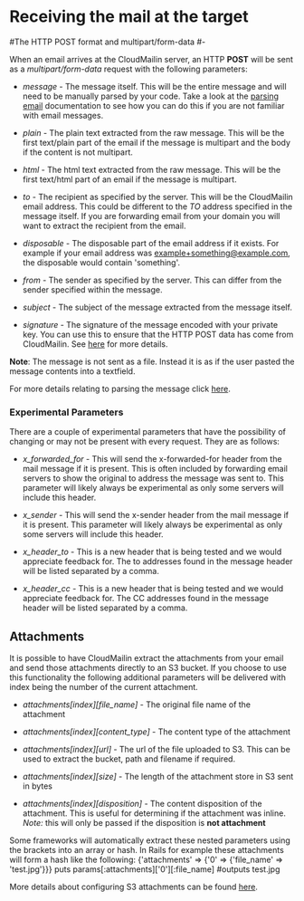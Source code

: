 Receiving the mail at the target
=

#The HTTP POST format and multipart/form-data
#-

When an email arrives at the CloudMailin server, an HTTP **POST** will be sent as a _multipart/form-data_ request with the following parameters:

* _message_ - The message itself. This will be the entire message and will need to be manually parsed by your code. Take a look at the [parsing email](parsing_email) documentation to see how you can do this if you are not familiar with email messages.

* _plain_ - The plain text extracted from the raw message. This will be the first text/plain part of the email if the message is multipart and the body if the content is not multipart.

* _html_ - The html text extracted from the raw message. This will be the first text/html part of an email if the message is multipart.

* _to_ - The recipient as specified by the server. This will be the CloudMailin email address. This could be different to the _TO_ address specified in the message itself. If you are forwarding email from your domain you will want to extract the recipient from the email.

* _disposable_ - The disposable part of the email address if it exists. For example if your email address was example+something@example.com, the disposable would contain 'something'.

* _from_ - The sender as specified by the server. This can differ from the sender specified within the message.

* _subject_ - The subject of the message extracted from the message itself.

* _signature_ - The signature of the message encoded with your private key. You can use this to ensure that the HTTP POST data has come from CloudMailin. See [here](validating_the_sender) for more details.

**Note**: The message is not sent as a file. Instead it is as if the user pasted the message contents into a textfield.

For more details relating to parsing the message click [here](parsing_email).

### Experimental Parameters
There are a couple of experimental parameters that have the possibility of changing or may not be present with every request. They are as follows:

* _x_forwarded_for_ - This will send the x-forwarded-for header from the mail message if it is present. This is often included by forwarding email servers to show the original to address the message was sent to. This parameter will likely always be experimental as only some servers will include this header.

* _x_sender_ - This will send the x-sender header from the mail message if it is present. This parameter will likely always be experimental as only some servers will include this header.

* _x_header_to_ - This is a new header that is being tested and we would appreciate feedback for. The to addresses found in the message header will be listed separated by a comma.

* _x_header_cc_ - This is a new header that is being tested and we would appreciate feedback for. The CC addresses found in the message header will be listed separated by a comma.

## Attachments
It is possible to have CloudMailin extract the attachments from your email and send those attachments directly to an S3 bucket.
If you choose to use this functionality the following additional parameters will be delivered with index being the number of the current attachment.

* _attachments[index][file_name]_ - The original file name of the attachment

* _attachments[index][content_type]_ - The content type of the attachment

* _attachments[index][url]_ - The url of the file uploaded to S3. This can be used to extract the bucket, path and filename if required.

* _attachments[index][size]_ - The length of the attachment store in S3 sent in bytes

* _attachments[index][disposition]_ - The content disposition of the attachment. This is useful for determining if the attachment was inline. *Note:* this will only be passed if the disposition is **not attachment**

Some frameworks will automatically extract these nested parameters using the brackets into an array or hash. In Rails for example these attachments will form a hash like the following:
    {'attachments' => {'0' => {'file_name' => 'test.jpg'}}}
    puts params[:attachments]['0'][:file_name] #outputs test.jpg
    
More details about configuring S3 attachments can be found [here](send_attachments_to_S3).
